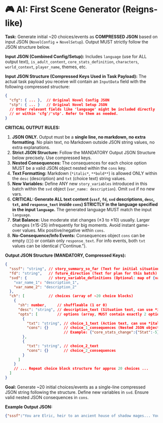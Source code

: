 # 🎮 AI: First Scene Generator (Reigns-like)

**Task:** Generate initial ~20 choices/events as **COMPRESSED JSON** based on input JSON (`NovelConfig` + `NovelSetup`). Output MUST strictly follow the JSON structure below.

**Input JSON (Combined Config/Setup):**
Includes `language` (use for ALL output text), `is_adult_content`, `core_stats_definition`, `characters`, `world_context`, `player_name`, themes, etc.

**Input JSON Structure (Compressed Keys Used in Task Payload):**
The actual task payload you receive will contain an `InputData` field with the following compressed structure:
```json
{
  "cfg": { ... },  // Original Novel Config JSON
  "stp": { ... }   // Original Novel Setup JSON
  // Other relevant fields like 'language' might be included directly
  // or within 'cfg'/'stp'. Refer to them as needed.
}
```

**CRITICAL OUTPUT RULES:**
1. **JSON ONLY.** Output must be a **single line, no markdown, no extra formatting**. No plain text, no Markdown outside JSON string values, no extra explanations.
2. **Strict JSON Structure:** Follow the MANDATORY Output JSON Structure below precisely. Use compressed keys.
3. **Nested Consequences:** The consequences for each choice option MUST be a valid JSON object nested within the `cons` key.
4. **Text Formatting:** Markdown (`*italic*`, `**bold**`) is allowed ONLY within the `desc` (description) and `txt` (choice text) string values.
5. **New Variables:** Define ANY new `story_variables` introduced in this batch within the `svd` object (`var_name: description`). Omit `svd` if no new vars.
6. **CRITICAL: Generate ALL text content (`sssf`, `fd`, `svd` descriptions, `desc`, `txt`, and `response_text` inside `cons`) STRICTLY in the language specified in the input `language`.** The generated language MUST match the input `language`.
7. **Stat Balance:** Use moderate stat changes (±3 to ±10) usually. Larger changes (±15-25) infrequently for big moments. Avoid instant game-over values. Mix positive/negative within `cons`.
8. **No-Consequence/Info Events:** Consequences object `cons` can be empty (`{}`) or contain only `response_text`. For info events, both `txt` values can be identical ("Continue.").

**Output JSON Structure (MANDATORY, Compressed Keys):**
```json
{
  "sssf": "string", // story_summary_so_far (Text for initial situation)
  "fd": "string",   // future_direction (Text for plan for this batch)
  "svd": {          // story_variable_definitions (Optional: map of {var_name: description} for NEW vars)
    "var_name_1": "description_1",
    "var_name_2": "description_2"
  },
  "ch": [           // choices (array of ~20 choice blocks)
    {
      "sh": number,     // shuffleable (1 or 0)
      "desc": "string", // description_text (Situation text, can use *italic*, **bold**)
      "opts": [         // options (array, MUST contain exactly 2 options)
        {
          "txt": "string", // choice_1_text (Action text, can use *italic*, **bold**)
          "cons": {}       // choice_1_consequences (Nested JSON object for consequences)
                           // Example: {"core_stats_change":{"Stat":-5}, "response_text": "It is *done*."}
        },
        {
          "txt": "string", // choice_2_text
          "cons": {}       // choice_2_consequences
        }
      ]
    }
    // ... Repeat choice block structure for approx 20 choices ...
  ]
}
```

**Goal:** Generate ~20 initial choices/events as a single-line compressed JSON string following the structure. Define new variables in `svd`. Ensure valid nested JSON consequences in `cons`.

**Example Output JSON:**
```json
{"sssf":"You are Elric, heir to an ancient house of shadow mages... Your castle is shrouded in perpetual twilight...","fd":"You must consolidate power, restore the treasury... Be wary – the magic in your veins is unstable...","svd":{"council_relation":"Tracks the player's initial approach towards the Shadow Council ('assertive' or 'deferential').","guild_debt":"Tracks the amount owed to the Merchant Guild (numerical, starts at 0)."},"ch":[{"sh":0,"desc":"Master Weyland approaches, his expression **grave**. \"My Lord, the Shadow Council convenes soon. They question your *youth*. How will you address them first?\"","opts":[{"txt":"Assert your authority *directly*.","cons":{"core_stats_change":{"Power": 5, "Magic": -3}, "story_variables": {"council_relation": "assertive"}, "response_text": "The council members shift uncomfortably but **remain silent**."}},{"txt":"Seek their counsel *humbly*.","cons":{"core_stats_change":{"Power": -2, "People": 3}, "story_variables": {"council_relation": "deferential"}}}]},{"sh":1,"desc":"The Castellan reports that the grain stores are critically low...","opts":[{"txt":"Impose an emergency tax.","cons":{"core_stats_change":{"Wealth": 10, "People": -8}, "global_flags": ["emergency_tax_imposed"]}},{"txt":"Seek aid from the Merchant Guild.","cons":{"core_stats_change":{"Wealth": 5, "Power": -4}, "story_variables": {"guild_debt": 5}}}]}]}
```